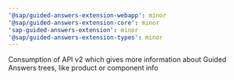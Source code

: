 ```yaml
---
'@sap/guided-answers-extension-webapp': minor
'@sap/guided-answers-extension-core': minor
'sap-guided-answers-extension': minor
'@sap/guided-answers-extension-types': minor
---
```


Consumption of API v2 which gives more information about Guided Answers trees, like product or component info
